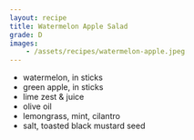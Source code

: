 ```yaml
---
layout: recipe
title: Watermelon Apple Salad
grade: D
images: 
    - /assets/recipes/watermelon-apple.jpeg
---
```

<!-- stub -->
- watermelon, in sticks
- green apple, in sticks
- lime zest & juice
- olive oil
- lemongrass, mint, cilantro
- salt, toasted black mustard seed
<!-- endstub -->